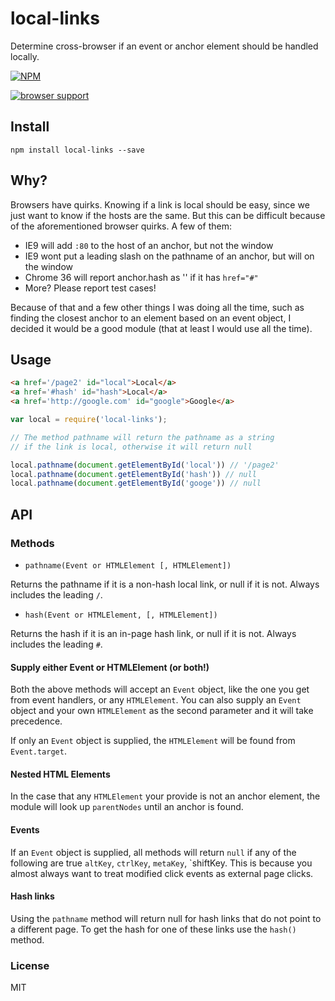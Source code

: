 local-links
===========

Determine cross-browser if an event or anchor element should be handled locally.

[![NPM](https://nodei.co/npm/local-links.png)](https://nodei.co/npm/local-links/)

[![browser support](https://ci.testling.com/lukekarrys/local-links.png)
](https://ci.testling.com/lukekarrys/local-links)

## Install

`npm install local-links --save`

## Why?

Browsers have quirks. Knowing if a link is local should be easy, since we
just want to know if the hosts are the same. But this can be difficult because
of the aforementioned browser quirks. A few of them:

- IE9 will add `:80` to the host of an anchor, but not the window
- IE9 wont put a leading slash on the pathname of an anchor, but will on the window
- Chrome 36 will report anchor.hash as '' if it has `href="#"`
- More? Please report test cases!

Because of that and a few other things I was doing all the time, such as
finding the closest anchor to an element based on an event object, I decided
it would be a good module (that at least I would use all the time).

## Usage

```html
<a href='/page2' id="local">Local</a>
<a href='#hash' id="hash">Local</a>
<a href='http://google.com' id="google">Google</a>
```

```js
var local = require('local-links');

// The method pathname will return the pathname as a string
// if the link is local, otherwise it will return null

local.pathname(document.getElementById('local')) // '/page2'
local.pathname(document.getElementById('hash')) // null
local.pathname(document.getElementById('googe')) // null
```

## API


### Methods

- `pathname(Event or HTMLElement [, HTMLElement])`

Returns the pathname if it is a non-hash local link, or null if it is not.
Always includes the leading `/`.

- `hash(Event or HTMLElement, [, HTMLElement])`

Returns the hash if it is an in-page hash link, or null if it is not. Always
includes the leading `#`.


#### Supply either Event or HTMLElement (or both!)

Both the above methods will accept an `Event` object, like the one you get from
event handlers, or any `HTMLElement`. You can also supply an `Event` object
and your own `HTMLElement` as the second parameter and it will take precedence.

If only an `Event` object is supplied, the `HTMLElement` will be found from
`Event.target`.


#### Nested HTML Elements

In the case that any `HTMLElement` your provide is not an anchor
element, the module will look up `parentNodes` until an anchor is found.


#### Events

If an `Event` object is supplied, all methods will return `null` if any of the following
are true `altKey`, `ctrlKey`, `metaKey`, `shiftKey. This is because you almost always
want to treat modified click events as external page clicks.


#### Hash links

Using the `pathname` method will return null for hash links that do not point
to a different page. To get the hash for one of these links use the `hash()` method.


### License

MIT
